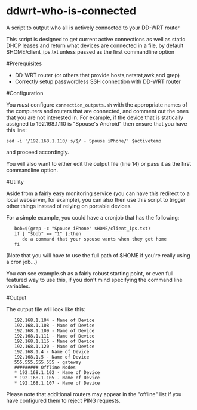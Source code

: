 # ddwrt-who-is-connected

A script to output who all is actively connected to your DD-WRT router

This script is designed to get current active connections as 
well as static DHCP leases and return what devices are connected
in a file, by default $HOME/client_ips.txt unless passed as the
first commandline option


#Prerequisites

* DD-WRT router (or others that provide hosts,netstat,awk,and grep)
* Correctly setup passwordless SSH connection with DD-WRT router

#Configuration

You *must* configure `connection_outputs.sh` with the appropriate names
of the computers and routers that are connected, and comment out the
ones that you are not interested in. For example, if the device that
is statically assigned to 192.168.1.110 is "Spouse's Android" then 
ensure that you have this line:

```
sed -i '/192.168.1.110/ s/$/ - Spouse iPhone/' $activetemp
```
   
and proceed accordingly.

You will also want to either edit the output file (line 14) or pass it
as the first commandline option.

#Utility

Aside from a fairly easy monitoring service (you can have this redirect
to a local webserver, for example), you can also then use this script
to trigger other things instead of relying on portable devices. 

For a simple example, you could have a cronjob that has the following:

```
   bob=$(grep -c "Spouse iPhone" $HOME/client_ips.txt)
   if [ "$bob" == "1" ];then
      do a command that your spouse wants when they get home
   fi
```

(Note that you will have to use the full path of $HOME if you're really
using a cron job...)

You can see example.sh as a fairly robust starting point, or even full 
featured way to use this, if you don't mind specifying the command line
variables.


#Output

The output file will look like this:
```
   192.168.1.104 - Name of Device
   192.168.1.108 - Name of Device
   192.168.1.109 - Name of Device
   192.168.1.111 - Name of Device
   192.168.1.116 - Name of Device
   192.168.1.120 - Name of Device
   192.168.1.4 - Name of Device
   192.168.1.5 - Name of Device
   555.555.555.555 - gateway 
   ######### Offline Nodes
   * 192.168.1.102 - Name of Device
   * 192.168.1.105 - Name of Device
   * 192.168.1.107 - Name of Device
```

Please note that additional routers may appear in the "offline" list if
you have configured them to reject PING requests.